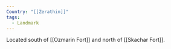 ```yaml
---
Country: "[[Zerathin]]"
tags:
  - Landmark
---
```

Located south of [[Ozmarin Fort]] and north of [[Skachar Fort]].
